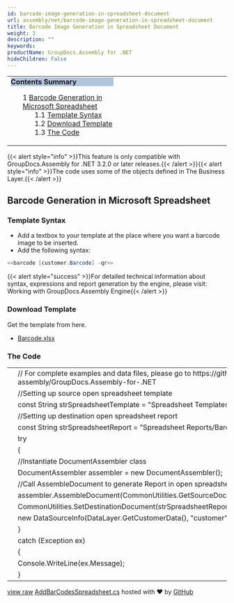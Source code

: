 ```yaml
---
id: barcode-image-generation-in-spreadsheet-document
url: assembly/net/barcode-image-generation-in-spreadsheet-document
title: Barcode Image Generation in Spreadsheet Document
weight: 3
description: ""
keywords: 
productName: GroupDocs.Assembly for .NET
hideChildren: False
---
```

<table class="sectionMacro" border="0" cellpadding="5" cellspacing="0" width="100%"><tbody><tr><td valign="top" width="50%"><div class="panel" style="border-top-width: 1px; border-right-width: 1px; border-bottom-width: 1px; border-left-width: 1px;"><div class="panelHeader" style="border-bottom-width: 1px; background-color: rgb(176, 196, 222);"><b>Contents Summary</b></div><div class="panelContent"><style type="text/css">div.rbtoc1593026666885 { padding-top: 0px; padding-right: 0px; padding-bottom: 0px; padding-left: 0px; }div.rbtoc1593026666885 ul { list-style-type: none; list-style-image: none; margin-left: 0px; }div.rbtoc1593026666885 li { margin-left: 0px; padding-left: 0px; }</style><div class="toc rbtoc1593026666885"><ul class="toc-indentation"><li><span class="TOCOutline">1</span> <a href="#BarcodeImageGenerationinSpreadsheetDocument-BarcodeGenerationinMicrosoftSpreadsheet">Barcode Generation in Microsoft Spreadsheet</a><ul class="toc-indentation"><li><span class="TOCOutline">1.1</span> <a href="#BarcodeImageGenerationinSpreadsheetDocument-TemplateSyntax">Template Syntax</a></li><li><span class="TOCOutline">1.2</span> <a href="#BarcodeImageGenerationinSpreadsheetDocument-DownloadTemplate">Download Template</a></li><li><span class="TOCOutline">1.3</span> <a href="#BarcodeImageGenerationinSpreadsheetDocument-TheCode">The Code</a></li></ul></li></ul></div></div></div></td><td valign="top">&nbsp;</td></tr></tbody></table>

{{< alert style="info" >}}This feature is only compatible with GroupDocs.Assembly for .NET 3.2.0 or later releases.{{< /alert >}}{{< alert style="info" >}}The code uses some of the objects defined in The Business Layer.{{< /alert >}}

## Barcode Generation in Microsoft Spreadsheet

### Template Syntax

*   Add a textbox to your template at the place where you want a barcode image to be inserted.
*   Add the following syntax:

```csharp
<<barcode [customer.Barcode] -qr>>
```

{{< alert style="success" >}}For detailed technical information about syntax, expressions and report generation by the engine, please visit: Working with GroupDocs.Assembly Engine{{< /alert >}}

### Download Template

Get the template from here.

*   [Barcode.xlsx](https://github.com/groupdocs-assembly/GroupDocs.Assembly-for-.NET/blob/master/Examples/Data/Source/Spreadsheet%20Templates/Barcode.xlsx?raw=true)

### The Code

<table class="highlight tab-size js-file-line-container" data-tab-size="8" data-paste-markdown-skip=""><tbody><tr><td id="file-addbarcodesspreadsheet-cs-L1" class="blob-num js-line-number" data-line-number="1"></td><td id="file-addbarcodesspreadsheet-cs-LC1" class="blob-code blob-code-inner js-file-line"><span class="pl-c"><span class="pl-c">//</span> For complete examples and data files, please go to https://github.com/groupdocs-assembly/GroupDocs.Assembly-for-.NET</span></td></tr><tr><td id="file-addbarcodesspreadsheet-cs-L2" class="blob-num js-line-number" data-line-number="2"></td><td id="file-addbarcodesspreadsheet-cs-LC2" class="blob-code blob-code-inner js-file-line"><span class="pl-c"><span class="pl-c">//</span>Setting up source open spreadsheet template</span></td></tr><tr><td id="file-addbarcodesspreadsheet-cs-L3" class="blob-num js-line-number" data-line-number="3"></td><td id="file-addbarcodesspreadsheet-cs-LC3" class="blob-code blob-code-inner js-file-line"><span class="pl-k">const</span> <span class="pl-en">String</span> <span class="pl-smi">strSpreadsheetTemplate</span> <span class="pl-k">=</span> <span class="pl-s"><span class="pl-pds">"</span>Spreadsheet Templates/Barcode.xlsx<span class="pl-pds">"</span></span>;</td></tr><tr><td id="file-addbarcodesspreadsheet-cs-L4" class="blob-num js-line-number" data-line-number="4"></td><td id="file-addbarcodesspreadsheet-cs-LC4" class="blob-code blob-code-inner js-file-line"><span class="pl-c"><span class="pl-c">//</span>Setting up destination open spreadsheet report</span></td></tr><tr><td id="file-addbarcodesspreadsheet-cs-L5" class="blob-num js-line-number" data-line-number="5"></td><td id="file-addbarcodesspreadsheet-cs-LC5" class="blob-code blob-code-inner js-file-line"><span class="pl-k">const</span> <span class="pl-en">String</span> <span class="pl-smi">strSpreadsheetReport</span> <span class="pl-k">=</span> <span class="pl-s"><span class="pl-pds">"</span>Spreadsheet Reports/Barcode.xlsx<span class="pl-pds">"</span></span>;</td></tr><tr><td id="file-addbarcodesspreadsheet-cs-L6" class="blob-num js-line-number" data-line-number="6"></td><td id="file-addbarcodesspreadsheet-cs-LC6" class="blob-code blob-code-inner js-file-line"><span class="pl-k">try</span></td></tr><tr><td id="file-addbarcodesspreadsheet-cs-L7" class="blob-num js-line-number" data-line-number="7"></td><td id="file-addbarcodesspreadsheet-cs-LC7" class="blob-code blob-code-inner js-file-line">{</td></tr><tr><td id="file-addbarcodesspreadsheet-cs-L8" class="blob-num js-line-number" data-line-number="8"></td><td id="file-addbarcodesspreadsheet-cs-LC8" class="blob-code blob-code-inner js-file-line"><span class="pl-c"><span class="pl-c">//</span>Instantiate DocumentAssembler class</span></td></tr><tr><td id="file-addbarcodesspreadsheet-cs-L9" class="blob-num js-line-number" data-line-number="9"></td><td id="file-addbarcodesspreadsheet-cs-LC9" class="blob-code blob-code-inner js-file-line"><span class="pl-en">DocumentAssembler</span> <span class="pl-smi">assembler</span> <span class="pl-k">=</span> <span class="pl-k">new</span> <span class="pl-en">DocumentAssembler</span>();</td></tr><tr><td id="file-addbarcodesspreadsheet-cs-L10" class="blob-num js-line-number" data-line-number="10"></td><td id="file-addbarcodesspreadsheet-cs-LC10" class="blob-code blob-code-inner js-file-line"><span class="pl-c"><span class="pl-c">//</span>Call AssembleDocument to generate Report in open spreadsheet format</span></td></tr><tr><td id="file-addbarcodesspreadsheet-cs-L11" class="blob-num js-line-number" data-line-number="11"></td><td id="file-addbarcodesspreadsheet-cs-LC11" class="blob-code blob-code-inner js-file-line"><span class="pl-smi">assembler</span>.<span class="pl-en">AssembleDocument</span>(<span class="pl-smi">CommonUtilities</span>.<span class="pl-en">GetSourceDocument</span>(<span class="pl-smi">strSpreadsheetTemplate</span>),</td></tr><tr><td id="file-addbarcodesspreadsheet-cs-L12" class="blob-num js-line-number" data-line-number="12"></td><td id="file-addbarcodesspreadsheet-cs-LC12" class="blob-code blob-code-inner js-file-line"><span class="pl-smi">CommonUtilities</span>.<span class="pl-en">SetDestinationDocument</span>(<span class="pl-smi">strSpreadsheetReport</span>),</td></tr><tr><td id="file-addbarcodesspreadsheet-cs-L13" class="blob-num js-line-number" data-line-number="13"></td><td id="file-addbarcodesspreadsheet-cs-LC13" class="blob-code blob-code-inner js-file-line"><span class="pl-k">new</span> <span class="pl-en">DataSourceInfo</span>(<span class="pl-smi">DataLayer</span>.<span class="pl-en">GetCustomerData</span>(), <span class="pl-s"><span class="pl-pds">"</span>customer<span class="pl-pds">"</span></span>));</td></tr><tr><td id="file-addbarcodesspreadsheet-cs-L14" class="blob-num js-line-number" data-line-number="14"></td><td id="file-addbarcodesspreadsheet-cs-LC14" class="blob-code blob-code-inner js-file-line">}</td></tr><tr><td id="file-addbarcodesspreadsheet-cs-L15" class="blob-num js-line-number" data-line-number="15"></td><td id="file-addbarcodesspreadsheet-cs-LC15" class="blob-code blob-code-inner js-file-line"><span class="pl-k">catch</span> (<span class="pl-en">Exception</span> <span class="pl-smi">ex</span>)</td></tr><tr><td id="file-addbarcodesspreadsheet-cs-L16" class="blob-num js-line-number" data-line-number="16"></td><td id="file-addbarcodesspreadsheet-cs-LC16" class="blob-code blob-code-inner js-file-line">{</td></tr><tr><td id="file-addbarcodesspreadsheet-cs-L17" class="blob-num js-line-number" data-line-number="17"></td><td id="file-addbarcodesspreadsheet-cs-LC17" class="blob-code blob-code-inner js-file-line"><span class="pl-smi">Console</span>.<span class="pl-en">WriteLine</span>(<span class="pl-smi">ex</span>.<span class="pl-smi">Message</span>);</td></tr><tr><td id="file-addbarcodesspreadsheet-cs-L18" class="blob-num js-line-number" data-line-number="18"></td><td id="file-addbarcodesspreadsheet-cs-LC18" class="blob-code blob-code-inner js-file-line">}</td></tr></tbody></table>

[view raw](https://gist.github.com/GroupDocsGists/fccb0d1f515216932a9c3844297d3d1e/raw/d33df36ffc07a94d3a400efc95c42c5512355024/AddBarCodesSpreadsheet.cs) [AddBarCodesSpreadsheet.cs](https://gist.github.com/GroupDocsGists/fccb0d1f515216932a9c3844297d3d1e#file-addbarcodesspreadsheet-cs) hosted with ❤ by [GitHub](https://github.com)
